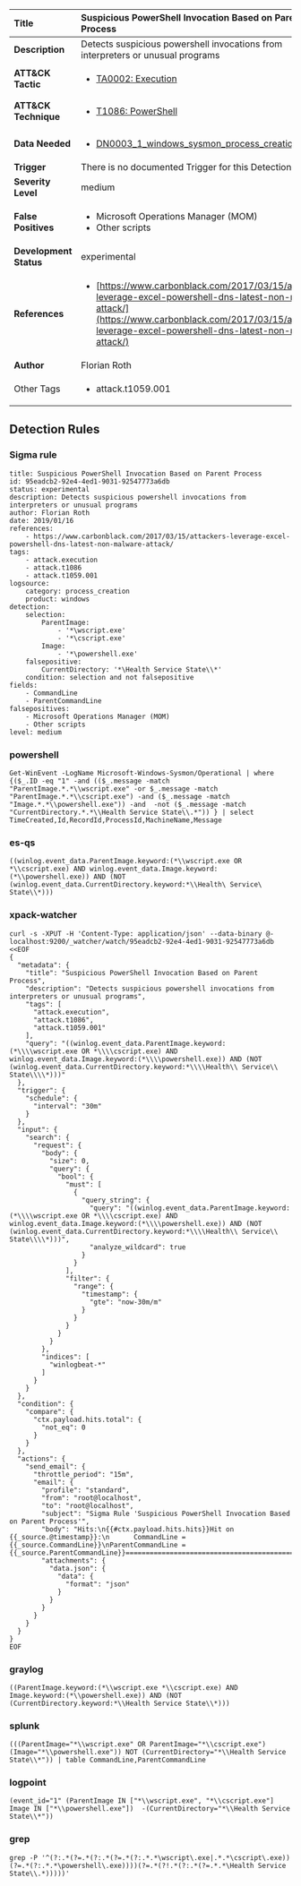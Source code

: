 | Title                    | Suspicious PowerShell Invocation Based on Parent Process       |
|:-------------------------|:------------------|
| **Description**          | Detects suspicious powershell invocations from interpreters or unusual programs |
| **ATT&amp;CK Tactic**    |  <ul><li>[TA0002: Execution](https://attack.mitre.org/tactics/TA0002)</li></ul>  |
| **ATT&amp;CK Technique** | <ul><li>[T1086: PowerShell](https://attack.mitre.org/techniques/T1086)</li></ul>  |
| **Data Needed**          | <ul><li>[DN0003_1_windows_sysmon_process_creation](../Data_Needed/DN0003_1_windows_sysmon_process_creation.md)</li></ul>  |
| **Trigger**              |  There is no documented Trigger for this Detection Rule yet  |
| **Severity Level**       | medium |
| **False Positives**      | <ul><li>Microsoft Operations Manager (MOM)</li><li>Other scripts</li></ul>  |
| **Development Status**   | experimental |
| **References**           | <ul><li>[https://www.carbonblack.com/2017/03/15/attackers-leverage-excel-powershell-dns-latest-non-malware-attack/](https://www.carbonblack.com/2017/03/15/attackers-leverage-excel-powershell-dns-latest-non-malware-attack/)</li></ul>  |
| **Author**               | Florian Roth |
| Other Tags           | <ul><li>attack.t1059.001</li></ul> | 

## Detection Rules

### Sigma rule

```
title: Suspicious PowerShell Invocation Based on Parent Process
id: 95eadcb2-92e4-4ed1-9031-92547773a6db
status: experimental
description: Detects suspicious powershell invocations from interpreters or unusual programs
author: Florian Roth
date: 2019/01/16
references:
    - https://www.carbonblack.com/2017/03/15/attackers-leverage-excel-powershell-dns-latest-non-malware-attack/
tags:
    - attack.execution
    - attack.t1086
    - attack.t1059.001
logsource:
    category: process_creation
    product: windows
detection:
    selection:
        ParentImage:
            - '*\wscript.exe'
            - '*\cscript.exe'
        Image:
            - '*\powershell.exe'
    falsepositive:
        CurrentDirectory: '*\Health Service State\\*'
    condition: selection and not falsepositive
fields:
    - CommandLine
    - ParentCommandLine
falsepositives:
    - Microsoft Operations Manager (MOM)
    - Other scripts
level: medium

```





### powershell
    
```
Get-WinEvent -LogName Microsoft-Windows-Sysmon/Operational | where {($_.ID -eq "1" -and (($_.message -match "ParentImage.*.*\\wscript.exe" -or $_.message -match "ParentImage.*.*\\cscript.exe") -and ($_.message -match "Image.*.*\\powershell.exe")) -and  -not ($_.message -match "CurrentDirectory.*.*\\Health Service State\\.*")) } | select TimeCreated,Id,RecordId,ProcessId,MachineName,Message
```


### es-qs
    
```
((winlog.event_data.ParentImage.keyword:(*\\wscript.exe OR *\\cscript.exe) AND winlog.event_data.Image.keyword:(*\\powershell.exe)) AND (NOT (winlog.event_data.CurrentDirectory.keyword:*\\Health\ Service\ State\\*)))
```


### xpack-watcher
    
```
curl -s -XPUT -H 'Content-Type: application/json' --data-binary @- localhost:9200/_watcher/watch/95eadcb2-92e4-4ed1-9031-92547773a6db <<EOF
{
  "metadata": {
    "title": "Suspicious PowerShell Invocation Based on Parent Process",
    "description": "Detects suspicious powershell invocations from interpreters or unusual programs",
    "tags": [
      "attack.execution",
      "attack.t1086",
      "attack.t1059.001"
    ],
    "query": "((winlog.event_data.ParentImage.keyword:(*\\\\wscript.exe OR *\\\\cscript.exe) AND winlog.event_data.Image.keyword:(*\\\\powershell.exe)) AND (NOT (winlog.event_data.CurrentDirectory.keyword:*\\\\Health\\ Service\\ State\\\\*)))"
  },
  "trigger": {
    "schedule": {
      "interval": "30m"
    }
  },
  "input": {
    "search": {
      "request": {
        "body": {
          "size": 0,
          "query": {
            "bool": {
              "must": [
                {
                  "query_string": {
                    "query": "((winlog.event_data.ParentImage.keyword:(*\\\\wscript.exe OR *\\\\cscript.exe) AND winlog.event_data.Image.keyword:(*\\\\powershell.exe)) AND (NOT (winlog.event_data.CurrentDirectory.keyword:*\\\\Health\\ Service\\ State\\\\*)))",
                    "analyze_wildcard": true
                  }
                }
              ],
              "filter": {
                "range": {
                  "timestamp": {
                    "gte": "now-30m/m"
                  }
                }
              }
            }
          }
        },
        "indices": [
          "winlogbeat-*"
        ]
      }
    }
  },
  "condition": {
    "compare": {
      "ctx.payload.hits.total": {
        "not_eq": 0
      }
    }
  },
  "actions": {
    "send_email": {
      "throttle_period": "15m",
      "email": {
        "profile": "standard",
        "from": "root@localhost",
        "to": "root@localhost",
        "subject": "Sigma Rule 'Suspicious PowerShell Invocation Based on Parent Process'",
        "body": "Hits:\n{{#ctx.payload.hits.hits}}Hit on {{_source.@timestamp}}:\n      CommandLine = {{_source.CommandLine}}\nParentCommandLine = {{_source.ParentCommandLine}}================================================================================\n{{/ctx.payload.hits.hits}}",
        "attachments": {
          "data.json": {
            "data": {
              "format": "json"
            }
          }
        }
      }
    }
  }
}
EOF

```


### graylog
    
```
((ParentImage.keyword:(*\\wscript.exe *\\cscript.exe) AND Image.keyword:(*\\powershell.exe)) AND (NOT (CurrentDirectory.keyword:*\\Health Service State\\*)))
```


### splunk
    
```
(((ParentImage="*\\wscript.exe" OR ParentImage="*\\cscript.exe") (Image="*\\powershell.exe")) NOT (CurrentDirectory="*\\Health Service State\\*")) | table CommandLine,ParentCommandLine
```


### logpoint
    
```
(event_id="1" (ParentImage IN ["*\\wscript.exe", "*\\cscript.exe"] Image IN ["*\\powershell.exe"])  -(CurrentDirectory="*\\Health Service State\\*"))
```


### grep
    
```
grep -P '^(?:.*(?=.*(?:.*(?=.*(?:.*.*\wscript\.exe|.*.*\cscript\.exe))(?=.*(?:.*.*\powershell\.exe))))(?=.*(?!.*(?:.*(?=.*.*\Health Service State\\.*)))))'
```



